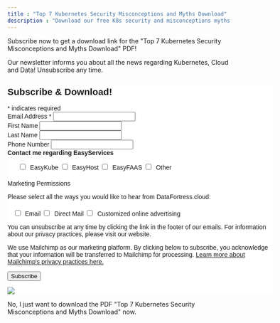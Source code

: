 ```yaml
---
title : "Top 7 Kubernetes Security Misconceptions and Myths Download"
description : "Download our free K8s security and misconceptions myths Guidebook and Checklist"
---
```


Subscribe now to get a download link for the "Top 7 Kubernetes Security Misconceptions and Myths Download" PDF!

Our newsletter informs you about all the news regarding Kubernetes, Cloud and Data! Unsubscribe any time.


<!-- Begin Mailchimp Signup Form -->
<link href="//cdn-images.mailchimp.com/embedcode/classic-10_7_dtp.css" rel="stylesheet" type="text/css">
<style type="text/css">
	#mc_embed_signup{background:#fff; clear:left; font:14px Helvetica,Arial,sans-serif;  width:600px;}
	/* Add your own Mailchimp form style overrides in your site stylesheet or in this style block.
	   We recommend moving this block and the preceding CSS link to the HEAD of your HTML file. */
</style>
<style type="text/css">
	#mc-embedded-subscribe-form input[type=checkbox]{display: inline; width: auto;margin-right: 10px;}
	#mergeRow-gdpr {margin-top: 20px;}
	#mergeRow-gdpr fieldset label {font-weight: normal;}
	#mc-embedded-subscribe-form .mc_fieldset{border:none;min-height: 0px;padding-bottom:0px;}
</style>
<div id="mc_embed_signup">
<form action="https://cloud.us19.list-manage.com/subscribe/post?u=29b9af4020a7ab7d1e6a76d72&amp;id=3622b2a9a6" method="post" id="mc-embedded-subscribe-form" name="mc-embedded-subscribe-form" class="validate" target="_blank" novalidate>
    <div id="mc_embed_signup_scroll">
	<h2>Subscribe & Download!</h2>
<div class="indicates-required"><span class="asterisk">*</span> indicates required</div>
<div class="mc-field-group">
	<label for="mce-EMAIL">Email Address  <span class="asterisk">*</span>
</label>
	<input type="email" value="" name="EMAIL" class="required email" id="mce-EMAIL">
</div>
<div class="mc-field-group">
	<label for="mce-FNAME">First Name </label>
	<input type="text" value="" name="FNAME" class="" id="mce-FNAME">
</div>
<div class="mc-field-group">
	<label for="mce-LNAME">Last Name </label>
	<input type="text" value="" name="LNAME" class="" id="mce-LNAME">
</div>
<div class="mc-field-group size1of2">
	<label for="mce-MMERGE3">Phone Number </label>
	<input type="text" name="MMERGE3" class="" value="" id="mce-MMERGE3">
</div>
<div class="mc-field-group input-group">
    <strong>Contact me regarding EasyServices </strong>
    <ul><input type="checkbox" value="1" name="group[179420][1]" id="mce-group[179420]-179420-0"><label for="mce-group[179420]-179420-0">EasyKube</label>
<input type="checkbox" value="2" name="group[179420][2]" id="mce-group[179420]-179420-1"><label for="mce-group[179420]-179420-1">EasyHost</label>
<input type="checkbox" value="4" name="group[179420][4]" id="mce-group[179420]-179420-2"><label for="mce-group[179420]-179420-2">EasyFAAS</label>
<input type="checkbox" value="8" name="group[179420][8]" id="mce-group[179420]-179420-3"><label for="mce-group[179420]-179420-3">Other</label>
</ul>
</div>
<div id="mergeRow-gdpr" class="mergeRow gdpr-mergeRow content__gdprBlock mc-field-group">
    <div class="content__gdpr">
        <label>Marketing Permissions</label>
        <p>Please select all the ways you would like to hear from DataFortress.cloud:</p>
        <fieldset class="mc_fieldset gdprRequired mc-field-group" name="interestgroup_field">
		<label class="checkbox subfield" for="gdpr_61944"><input type="checkbox" id="gdpr_61944" name="gdpr[61944]" value="Y" class="av-checkbox "><span>Email</span> </label><label class="checkbox subfield" for="gdpr_61948"><input type="checkbox" id="gdpr_61948" name="gdpr[61948]" value="Y" class="av-checkbox "><span>Direct Mail</span> </label><label class="checkbox subfield" for="gdpr_61952"><input type="checkbox" id="gdpr_61952" name="gdpr[61952]" value="Y" class="av-checkbox "><span>Customized online advertising</span> </label>
        </fieldset>
        <p>You can unsubscribe at any time by clicking the link in the footer of our emails. For information about our privacy practices, please visit our website.</p>
    </div>
    <div class="content__gdprLegal">
        <p>We use Mailchimp as our marketing platform. By clicking below to subscribe, you acknowledge that your information will be transferred to Mailchimp for processing. <a href="https://mailchimp.com/legal/terms" target="_blank">Learn more about Mailchimp's privacy practices here.</a></p>
    </div>
</div>
<div hidden="true"><input type="hidden" name="tags" value="6264384"></div>
	<div id="mce-responses" class="clear foot">
		<div class="response" id="mce-error-response" style="display:none"></div>
		<div class="response" id="mce-success-response" style="display:none"></div>
	</div>    <!-- real people should not fill this in and expect good things - do not remove this or risk form bot signups-->
    <div style="position: absolute; left: -5000px;" aria-hidden="true"><input type="text" name="b_29b9af4020a7ab7d1e6a76d72_3622b2a9a6" tabindex="-1" value=""></div>
        <div class="optionalParent">
            <div class="clear foot">
                <input type="submit" value="Subscribe" name="subscribe" id="mc-embedded-subscribe" class="button">
                <p class="brandingLogo"><a href="http://eepurl.com/hW656L" title="Mailchimp - email marketing made easy and fun"><img src="https://eep.io/mc-cdn-images/template_images/branding_logo_text_dark_dtp.svg"></a></p>
            </div>
        </div>
    </div>
</form>
</div>
<script type='text/javascript' src='//s3.amazonaws.com/downloads.mailchimp.com/js/mc-validate.js'></script><script type='text/javascript'>(function($) {window.fnames = new Array(); window.ftypes = new Array();fnames[0]='EMAIL';ftypes[0]='email';fnames[1]='FNAME';ftypes[1]='text';fnames[2]='LNAME';ftypes[2]='text';fnames[3]='MMERGE3';ftypes[3]='phone';}(jQuery));var $mcj = jQuery.noConflict(true);</script>
<!--End mc_embed_signup-->


No, I just want to download the PDF  "Top 7 Kubernetes Security Misconceptions and Myths Download" now.


